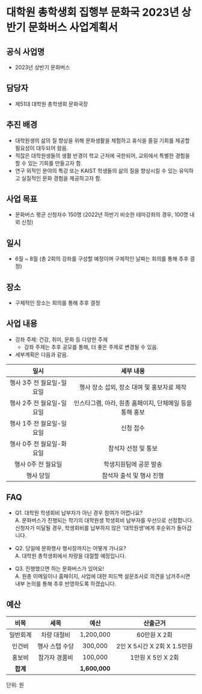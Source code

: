 
대학원 총학생회 집행부 문화국 2023년 상반기 문화버스 사업계획서
===

## 공식 사업명
- 2023년 상반기 문화버스

## 담당자
- 제51대 대학원 총학생회 문화국장

## 추진 배경
- 대학원생의 삶의 질 향상을 위해 문화생활을 체험하고 휴식을 즐길 기회를 제공할 필요성이 대두되어 왔음.
- 적잖은 대학원생들의 생활 반경이 학교 근처에 국한되어, 교외에서 특별한 경험을 할 수 있는 기회를 만들고자 함.
- 연구 외적인 분야의 특강 또는 KAIST 학생들의 삶의 질을 향상시킬 수 있는 유익하고 실질적인 문화 경험을 제공하고자 함.

## 사업 목표
- 문화버스 평균 신청자수 150명 (2022년 하반기 비슷한 테마강좌의 경우, 100명 내외 신청)

## 일시
- 6월 ~ 8월 (총 2회의 강좌를 구성할 예정이며 구체적인 날짜는 회의를 통해 추후 결정)

## 장소
- 구체적인 장소는 회의를 통해 추후 결정

## 사업 내용
- 강좌 주제: 건강, 취미, 문화 등 다양한 주제
    -   강좌 주제는 추후 공모를 통해, 더 좋은 주제로 변경될 수 있음.
- 세부계획은 다음과 같음.

|  **일시** | **세부 내용** |
|:----------:|:------------:|
|행사 3주 전 월요일-일요일 | 행사 장소 섭외, 장소 대여 및 홍보자료 제작 |
|행사 2주 전 월요일-일요일 | 인스타그램, 아라, 원총 홈페이지, 단체메일 등을 통해 홍보 |
|행사 1주 전 월요일-일요일 | 신청 접수 |
|행사 0주 전 월요일-화요일 | 참석자 선정 및 통보 |
|행사 0주 전 월요일 | 학생지원팀에 공문 발송 |
|행사 당일 | 참석자 출석 및 행사 진행 |

## FAQ
- Q1. 대학원 학생회비 납부자가 아닌 경우 참여가 어렵나요? <br/> A. 문화버스가 진행되는 학기의 대학원생 학생회비 납부자를 우선으로 선정합니다. 신청자가 미달될 경우, 학생회비를 납부하지 않은 '대학원생'에게 후순위가 돌아갑니다.

- Q2. 당일에 문화행사 행사장까지는 어떻게 가나요? <br/> A. 대학원 총학생회에서 차량을 대절할 예정입니다.

- Q3. 진행했으면 하는 문화버스가 있어요! <br/> A. 원총 이메일이나 홈페이지, 사업에 대한 피드백 설문조사로 의견을 남겨주시면 내부 논의를 통해 추후 반영하도록 하겠습니다.


## 예산
|  **비목** |   **세목**   | **예산** | **산출근거** |
|:---------:|:-----------:|:----------:|:----------------:|
| 일반회계 | 차량 대절비     | 1,200,000 | 60만원 X 2회 |
| 인건비   | 행사 스탭 수당 | 300,000   | 2인 X 5시간 X 2회 X 1.5만원       |
| 홍보비   | 참가자 경품비 | 100,000   | 1만원 X 5인 X 2회       |
| **합계**     |            | **1,600,000** |                 |

단위: 원
